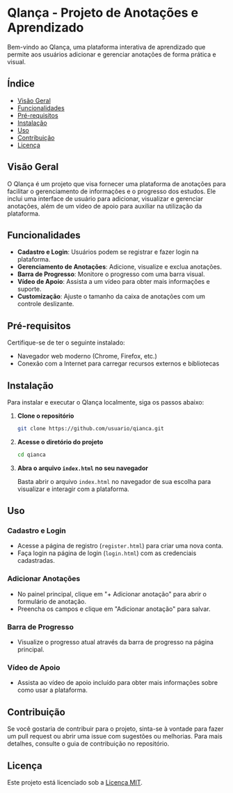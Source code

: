 # QIança - Projeto de Anotações e Aprendizado

Bem-vindo ao QIança, uma plataforma interativa de aprendizado que permite aos usuários adicionar e gerenciar anotações de forma prática e visual.

## Índice

- [Visão Geral](#visão-geral)
- [Funcionalidades](#funcionalidades)
- [Pré-requisitos](#pré-requisitos)
- [Instalação](#instalação)
- [Uso](#uso)
- [Contribuição](#contribuição)
- [Licença](#licença)

## Visão Geral

O QIança é um projeto que visa fornecer uma plataforma de anotações para facilitar o gerenciamento de informações e o progresso dos estudos. Ele inclui uma interface de usuário para adicionar, visualizar e gerenciar anotações, além de um vídeo de apoio para auxiliar na utilização da plataforma.

## Funcionalidades

- **Cadastro e Login**: Usuários podem se registrar e fazer login na plataforma.
- **Gerenciamento de Anotações**: Adicione, visualize e exclua anotações.
- **Barra de Progresso**: Monitore o progresso com uma barra visual.
- **Vídeo de Apoio**: Assista a um vídeo para obter mais informações e suporte.
- **Customização**: Ajuste o tamanho da caixa de anotações com um controle deslizante.

## Pré-requisitos

Certifique-se de ter o seguinte instalado:

- Navegador web moderno (Chrome, Firefox, etc.)
- Conexão com a Internet para carregar recursos externos e bibliotecas

## Instalação

Para instalar e executar o QIança localmente, siga os passos abaixo:

1. **Clone o repositório**

    ```bash
    git clone https://github.com/usuario/qianca.git
    ```

2. **Acesse o diretório do projeto**

    ```bash
    cd qianca
    ```

3. **Abra o arquivo `index.html` no seu navegador**

    Basta abrir o arquivo `index.html` no navegador de sua escolha para visualizar e interagir com a plataforma.

## Uso

### Cadastro e Login

- Acesse a página de registro (`register.html`) para criar uma nova conta.
- Faça login na página de login (`login.html`) com as credenciais cadastradas.

### Adicionar Anotações

- No painel principal, clique em "+ Adicionar anotação" para abrir o formulário de anotação.
- Preencha os campos e clique em "Adicionar anotação" para salvar.

### Barra de Progresso

- Visualize o progresso atual através da barra de progresso na página principal.

### Vídeo de Apoio

- Assista ao vídeo de apoio incluído para obter mais informações sobre como usar a plataforma.

## Contribuição

Se você gostaria de contribuir para o projeto, sinta-se à vontade para fazer um pull request ou abrir uma issue com sugestões ou melhorias. Para mais detalhes, consulte o guia de contribuição no repositório.

## Licença

Este projeto está licenciado sob a [Licença MIT](LICENSE).
